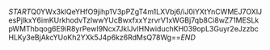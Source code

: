 $START$Q0YWx3klQeYHfO9jihp1V3pPZgT4m1LXVbj6/iJ0iYXtYnCWMEJ7OXlJesPjlkxY6imKUrkhodvTzlwwYUcBwxfxxYzrvrV1xWGBj7qb8Ci8wZ71MESLkpWMThbqog6E9iR8yrPewI9Ncx7JklJvIHNwiduchKH039opL3Guyr2eJzzbcHLKy3eBjAkcYUoKh2YXk5J4p6kz6RdMsQ78Wg==$END$